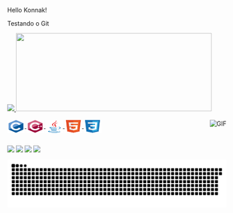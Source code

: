 Hello Konnak!

Testando o Git

<div>
  <a href="https://github.com/konnak">
  <img height="180em" src="https://github-readme-stats.vercel.app/api?username=konnak&show_icons=true&theme=dark&include_all_commits=true&count_private=true"/>
  <img height="180em" width="450cm" src="https://github-readme-stats.vercel.app/api/top-langs/?username=konnak&layout=compact&langs_count=7&theme=dark"/>
</div>
  
  <div style="display: inline_block"><br>
  <img align="center" alt="C" height="30" width="40" src="https://github.com/devicons/devicon/blob/master/icons/c/c-original.svg">
  <img align="center" alt="CPP" height="30" width="40" src="https://github.com/devicons/devicon/blob/master/icons/cplusplus/cplusplus-original.svg">
  <img align="center" alt="JAVA" height="30" width="40" src="https://github.com/devicons/devicon/blob/master/icons/java/java-original.svg">
  <img align="center" alt="HTML" height="30" width="40" src="https://raw.githubusercontent.com/devicons/devicon/master/icons/html5/html5-original.svg">
  <img align="center" alt="CSS" height="30" width="40" src="https://raw.githubusercontent.com/devicons/devicon/master/icons/css3/css3-original.svg">
  <img align="right" alt="GIF" src="https://media.discordapp.net/attachments/802662734029520997/885320870682324992/ezgif.com-gif-maker.gif">
</div>
    
  ##
 
  <div> 
  <a href="https://instagram.com/CleisonCRC" target="_blank"><img src="https://img.shields.io/badge/-Instagram-%23E4405F?style=for-the-badge&logo=instagram&logoColor=white" target="_blank"></a>
 <a href="https://discord.gg/SSMMJap" target="_blank"><img src="https://img.shields.io/badge/Discord-7289DA?style=for-the-badge&logo=discord&logoColor=white" target="_blank"></a> 
  <a href = "mailto:cleisondecarvalho@hotmail.com"><img src="https://img.shields.io/badge/Microsoft_Outlook-0078D4?style=for-the-badge&logo=microsoft-outlook&logoColor=white" target="_blank"></a>
  <a href="https://www.linkedin.com/in/cleisonrc/" target="_blank"><img src="https://img.shields.io/badge/-LinkedIn-%230077B5?style=for-the-badge&logo=linkedin&logoColor=white" target="_blank"></a> 
  </div>
  
  ![Snake animation](https://github.com/konnak/konnak/blob/output/github-contribution-grid-snake.svg)
